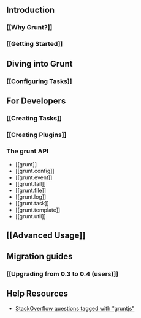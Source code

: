 ## Introduction
### [[Why Grunt?]]
### [[Getting Started]]

## Diving into Grunt
### [[Configuring Tasks]]

## For Developers
### [[Creating Tasks]]
### [[Creating Plugins]]
### The grunt API
* [[grunt]]
* [[grunt.config]]
* [[grunt.event]]
* [[grunt.fail]]
* [[grunt.file]]
* [[grunt.log]]
* [[grunt.task]]
* [[grunt.template]]
* [[grunt.util]]

## [[Advanced Usage]]

## Migration guides
### [[Upgrading from 0.3 to 0.4 (users)]]

## Help Resources
* [StackOverflow questions tagged with "gruntjs"](http://stackoverflow.com/questions/tagged/gruntjs)
